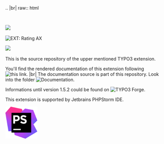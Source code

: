 .. |br| raw:: html

   <br />
   

![](Documentation/Images/hr.gif)

<div>
<div style="top:50%;">
   <img src="Documentation/Images/typo3-200px-transparent.png" align="left" />
   <p>EXT: Rating AX</p>
</div>
</div>

![](Documentation/Images/hr.gif)

This is the source repository of the upper mentioned TYPO3 extension.

You'll find the rendered documentation of this extension following ![this link](https://docs.typo3.org/typo3cms/extensions/th_rating/). |br|
The documentation source is part of this repository. Look into the folder ![Documentation](https://github.com/thucke/TYPO3.ext.th_rating/tree/master/Documentation). 

Informations until version 1.5.2 could be found on ![TYPO3 Forge](https://forge.typo3.org/projects/extension-th_rating).


This extension is supported by Jetbrains PHPStorm IDE.

<a href="https://www.jetbrains.com/?from=RatingAXTYPO3extension">
   <img src="Documentation/DeveloperInformation/phpstorm.png" width="100px" />
</a>
